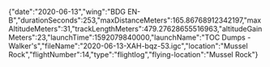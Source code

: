 {"date":"2020-06-13","wing":"BDG EN-B","durationSeconds":253,"maxDistanceMeters":165.86768912342197,"maxAltitudeMeters":31,"trackLengthMeters":479.27628655516963,"altitudeGainMeters":23,"launchTime":1592079840000,"launchName":"TOC Dumps - Walker's","fileName":"2020-06-13-XAH-bqz-53.igc","location":"Mussel Rock","flightNumber":14,"type":"flightlog","flying-location":"Mussel Rock"}
